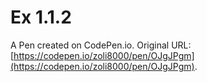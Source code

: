 # Ex 1.1.2

A Pen created on CodePen.io. Original URL: [https://codepen.io/zoli8000/pen/OJgJPgm](https://codepen.io/zoli8000/pen/OJgJPgm).


